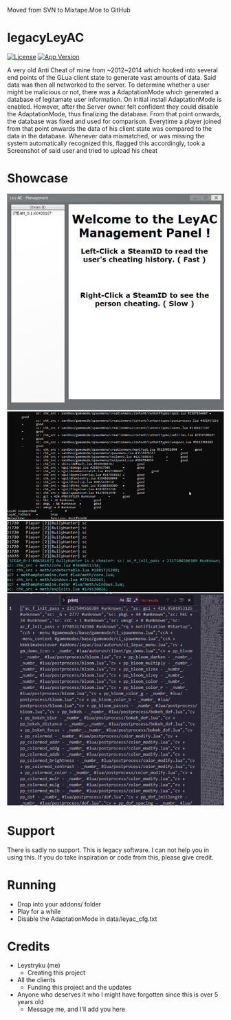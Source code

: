 Moved from SVN to Mixtape.Moe to GitHub

# legacyLeyAC
[![License](https://img.shields.io/badge/license-MIT-green)](https://opensource.org/licenses/MIT)
[![App Version](https://img.shields.io/badge/version-v5.1-brightgreen)](https://github.com/Leystryku/legacyLeyAC)

A very old Anti Cheat of mine from ~2012~2014 which hooked into several end points of the GLua client state to generate vast amounts of data. Said data was then all networked to the server. To determine whether a user might be malicious or not, there was a AdaptationMode which generated a database of legitamate user information. On initial install AdaptationMode is enabled. However, after the Server owner felt confident they could disable the AdaptationMode, thus finalizing the database. From that point onwards, the database was fixed and used for comparison. Everytime a player joined from that point onwards the data of his client state was compared to the data in the database. Whenever data mismatched, or was missing the system automatically recognized this, flagged this accordingly, took a Screenshot of said user and tried to upload his cheat

# Showcase
![1 Img](https://raw.githubusercontent.com/Leystryku/legacyLeyAC/master/assets/1.png)
![2 Img](https://raw.githubusercontent.com/Leystryku/legacyLeyAC/master/assets/2.png)
![3 Img](https://raw.githubusercontent.com/Leystryku/legacyLeyAC/master/assets/3.png)
![4 Img](https://raw.githubusercontent.com/Leystryku/legacyLeyAC/master/assets/4.png)

# Support
There is sadly no support. This is legacy software. I can not help you in using this. If you do take inspiration or code from this, please give credit.

# Running
- Drop into your addons/ folder
- Play for a while
- Disable the AdaptationMode in data/leyac_cfg.txt

# Credits
- Leystryku (me)
  * Creating this project
- All the clients
  * Funding this project and the updates
- Anyone  who deserves it who I might have forgotten since this is over 5 years old
  * Message me, and I'll add you here